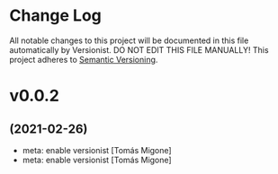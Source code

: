 # Change Log

All notable changes to this project will be documented in this file
automatically by Versionist. DO NOT EDIT THIS FILE MANUALLY!
This project adheres to [Semantic Versioning](http://semver.org/).

# v0.0.2
## (2021-02-26)

* meta: enable versionist [Tomás Migone]
* meta: enable versionist [Tomás Migone]
